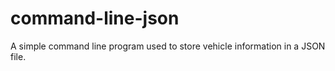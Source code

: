 # command-line-json

A simple command line program used to store vehicle information in a JSON file.
